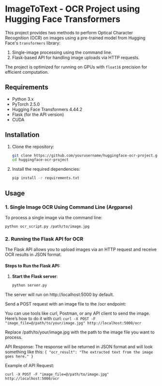 # ImageToText - OCR Project using Hugging Face Transformers

This project provides two methods to perform Optical Character Recognition (OCR) on images using a pre-trained model from Hugging Face's `transformers` library:
1. Single-image processing using the command line.
2. Flask-based API for handling image uploads via HTTP requests.

The project is optimized for running on GPUs with `float16` precision for efficient computation.

## Requirements

- Python 3.x
- PyTorch 2.5.0
- Hugging Face Transformers 4.44.2
- Flask (for the API version)
- CUDA

## Installation

1. Clone the repository:
    ```bash
    git clone https://github.com/yourusername/huggingface-ocr-project.git
    cd huggingface-ocr-project
    ```

2. Install the required dependencies:
    ```bash
    pip install -r requirements.txt
    ```

## Usage

### 1. Single Image OCR Using Command Line (Argparse)

To process a single image via the command line:

```bash
python ocr_script.py /path/to/image.jpg
```

### 2. Running the Flask API for OCR

The Flask API allows you to upload images via an HTTP request and receive OCR results in JSON format.

#### Steps to Run the Flask API:

1. **Start the Flask server**:
   ```bash
   python server.py
   ```

The server will run on http://localhost:5000 by default.

Send a POST request with an image file to the /ocr endpoint:

You can use tools like curl, Postman, or any API client to send the image. Here’s how to do it with curl:
    ```curl -X POST -F "image_file=@/path/to/your/image.jpg" http://localhost:5000/ocr```

Replace /path/to/your/image.jpg with the path to the image file you want to process.

API Response: The response will be returned in JSON format and will look something like this:
        ```{
            "ocr_result": "The extracted text from the image goes here."
        }```
        
Example of API Request:

```curl -X POST -F "image_file=@/path/to/image.jpg" http://localhost:5000/ocr```